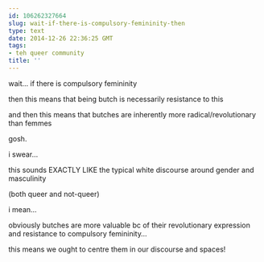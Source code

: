 ```yaml
---
id: 106262327664
slug: wait-if-there-is-compulsory-femininity-then
type: text
date: 2014-12-26 22:36:25 GMT
tags:
- teh queer community
title: ''
---
```

<p>wait&#8230; if there is compulsory femininity</p>

<p>then this means that being butch is necessarily resistance to this</p>

<p>and then this means that butches are inherently more radical/revolutionary than femmes</p>

<p>gosh.</p>

<p>i swear&#8230;</p>

<p>this sounds EXACTLY LIKE the typical white discourse around gender and masculinity</p>

<p>(both queer and not-queer)</p>

<p>i mean&#8230;</p>

<p>obviously butches are more valuable bc of their revolutionary expression and resistance to compulsory femininity&#8230;</p>

<p>this means we ought to centre them in our discourse and spaces!</p>